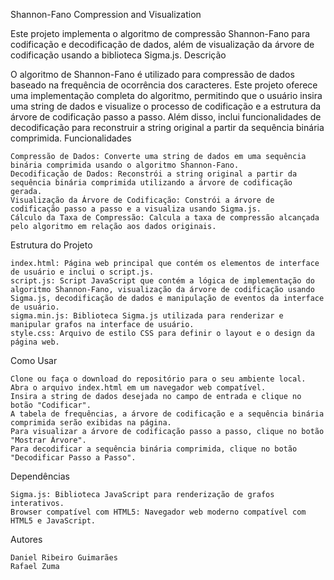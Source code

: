 Shannon-Fano Compression and Visualization

Este projeto implementa o algoritmo de compressão Shannon-Fano para codificação e decodificação de dados, além de visualização da árvore de codificação usando a biblioteca Sigma.js.
Descrição

O algoritmo de Shannon-Fano é utilizado para compressão de dados baseado na frequência de ocorrência dos caracteres. Este projeto oferece uma implementação completa do algoritmo, permitindo que o usuário insira uma string de dados e visualize o processo de codificação e a estrutura da árvore de codificação passo a passo. Além disso, inclui funcionalidades de decodificação para reconstruir a string original a partir da sequência binária comprimida.
Funcionalidades

    Compressão de Dados: Converte uma string de dados em uma sequência binária comprimida usando o algoritmo Shannon-Fano.
    Decodificação de Dados: Reconstrói a string original a partir da sequência binária comprimida utilizando a árvore de codificação gerada.
    Visualização da Árvore de Codificação: Constrói a árvore de codificação passo a passo e a visualiza usando Sigma.js.
    Cálculo da Taxa de Compressão: Calcula a taxa de compressão alcançada pelo algoritmo em relação aos dados originais.

Estrutura do Projeto

    index.html: Página web principal que contém os elementos de interface de usuário e inclui o script.js.
    script.js: Script JavaScript que contém a lógica de implementação do algoritmo Shannon-Fano, visualização da árvore de codificação usando Sigma.js, decodificação de dados e manipulação de eventos da interface de usuário.
    sigma.min.js: Biblioteca Sigma.js utilizada para renderizar e manipular grafos na interface de usuário.
    style.css: Arquivo de estilo CSS para definir o layout e o design da página web.

Como Usar

    Clone ou faça o download do repositório para o seu ambiente local.
    Abra o arquivo index.html em um navegador web compatível.
    Insira a string de dados desejada no campo de entrada e clique no botão "Codificar".
    A tabela de frequências, a árvore de codificação e a sequência binária comprimida serão exibidas na página.
    Para visualizar a árvore de codificação passo a passo, clique no botão "Mostrar Árvore".
    Para decodificar a sequência binária comprimida, clique no botão "Decodificar Passo a Passo".

Dependências

    Sigma.js: Biblioteca JavaScript para renderização de grafos interativos.
    Browser compatível com HTML5: Navegador web moderno compatível com HTML5 e JavaScript.

Autores

    Daniel Ribeiro Guimarães
    Rafael Zuma
